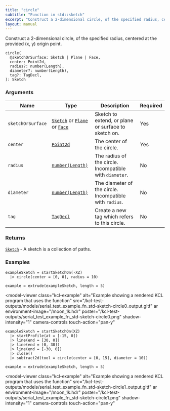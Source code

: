 ```yaml
---
title: "circle"
subtitle: "Function in std::sketch"
excerpt: "Construct a 2-dimensional circle, of the specified radius, centered at the provided (x, y) origin point."
layout: manual
---
```


Construct a 2-dimensional circle, of the specified radius, centered at the provided (x, y) origin point.

```kcl
circle(
  @sketchOrSurface: Sketch | Plane | Face,
  center: Point2d,
  radius?: number(Length),
  diameter?: number(Length),
  tag?: TagDecl,
): Sketch
```



### Arguments

| Name | Type | Description | Required |
|----------|------|-------------|----------|
| `sketchOrSurface` | [`Sketch`](/docs/kcl-std/types/std-types-Sketch) or [`Plane`](/docs/kcl-std/types/std-types-Plane) or [`Face`](/docs/kcl-std/types/std-types-Face) | Sketch to extend, or plane or surface to sketch on. | Yes |
| `center` | [`Point2d`](/docs/kcl-std/types/std-types-Point2d) | The center of the circle. | Yes |
| `radius` | [`number(Length)`](/docs/kcl-std/types/std-types-number) | The radius of the circle. Incompatible with `diameter`. | No |
| `diameter` | [`number(Length)`](/docs/kcl-std/types/std-types-number) | The diameter of the circle. Incompatible with `radius`. | No |
| `tag` | [`TagDecl`](/docs/kcl-std/types/std-types-TagDecl) | Create a new tag which refers to this circle. | No |

### Returns

[`Sketch`](/docs/kcl-std/types/std-types-Sketch) - A sketch is a collection of paths.


### Examples

```kcl
exampleSketch = startSketchOn(-XZ)
  |> circle(center = [0, 0], radius = 10)

example = extrude(exampleSketch, length = 5)

```


<model-viewer
  class="kcl-example"
  alt="Example showing a rendered KCL program that uses the  function"
  src="/kcl-test-outputs/models/serial_test_example_fn_std-sketch-circle0_output.gltf"
  ar
  environment-image="/moon_1k.hdr"
  poster="/kcl-test-outputs/serial_test_example_fn_std-sketch-circle0.png"
  shadow-intensity="1"
  camera-controls
  touch-action="pan-y"
>
</model-viewer>

```kcl
exampleSketch = startSketchOn(XZ)
  |> startProfile(at = [-15, 0])
  |> line(end = [30, 0])
  |> line(end = [0, 30])
  |> line(end = [-30, 0])
  |> close()
  |> subtract2d(tool = circle(center = [0, 15], diameter = 10))

example = extrude(exampleSketch, length = 5)

```


<model-viewer
  class="kcl-example"
  alt="Example showing a rendered KCL program that uses the  function"
  src="/kcl-test-outputs/models/serial_test_example_fn_std-sketch-circle1_output.gltf"
  ar
  environment-image="/moon_1k.hdr"
  poster="/kcl-test-outputs/serial_test_example_fn_std-sketch-circle1.png"
  shadow-intensity="1"
  camera-controls
  touch-action="pan-y"
>
</model-viewer>


